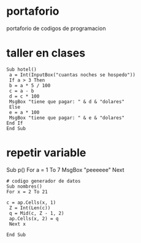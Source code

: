 # portaforio
portaforio de codigos de programacion
# taller en clases  
~~~
Sub hotel()
 a = Int(InputBox("cuantas noches se hospedo"))
 If a > 3 Then
 b = a * 5 / 100
 c = a - b
 d = c * 100
 MsgBox "tiene que pagar: " & d & "dolares"
 Else
 e = a * 100
 MsgBox "tiene que pagar: " & e & "dolares"
End If
End Sub
~~~
# repetir variable
Sub p()
For a = 1 To 7
MsgBox "peeeeee"
Next
~~~
# codigo generador de datos
Sub nombres()
For x = 2 To 21

c = ap.Cells(x, 1)
 Z = Int(Len(c))
 q = Mid(c, Z - 1, 2)
 ap.Cells(x, 2) = q
 Next x
 
End Sub

